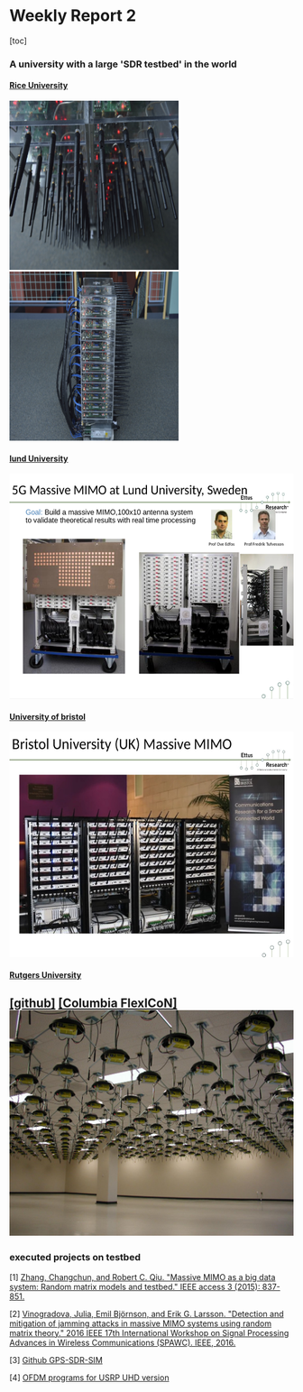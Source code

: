 # Weekly Report 2

[toc]

### A university with a large 'SDR testbed' in the world
#### [Rice University](http://argos.rice.edu/#Photos)

<img src="./Photos/ArgosV2-Front.jpg" width="300" height="300"> <img src="./Photos/ArgosV2-Side.jpg" width="300" height="300">

#### [lund University](https://www.lunduniversity.lu.se/search?tab=publications&query=mimo&page=1&filter=LupfilterByGenreen-Journal%20article_LupfilterByConstituent-yes)
<img src="./Photos/Lund_univesity_massive_mimo.png" width="550" height="400">

#### [University of bristol](https://www.bristol.ac.uk/engineering/research/smart/5g-demonstrations/massive-mimo/)
<img src="./Photos/bristol_university_massive_mimo.png" width="550" height="400">

#### [Rutgers University](https://www.orbit-lab.org/)
[[github]](https://github.com/Wimnet/flexicon_orbit) [[Columbia FlexICoN]](https://flexicon.ee.columbia.edu/)
<img src="./Photos/Rutgers University.jpg" width="550" height="400">
---
### executed projects on testbed
[1] [Zhang, Changchun, and Robert C. Qiu. "Massive MIMO as a big data system: Random matrix models and testbed." IEEE access 3 (2015): 837-851.](https://ieeexplore.ieee.org/stamp/stamp.jsp?arnumber=7112627)

[2]  [Vinogradova, Julia, Emil Björnson, and Erik G. Larsson. "Detection and mitigation of jamming attacks in massive MIMO systems using random matrix theory." 2016 IEEE 17th International Workshop on Signal Processing Advances in Wireless Communications (SPAWC). IEEE, 2016.](https://ieeexplore.ieee.org/stamp/stamp.jsp?arnumber=7536868)

[3] [Github GPS-SDR-SIM](https://github.com/osqzss/gps-sdr-sim)

[4] [OFDM programs for USRP UHD version](https://github.com/UpYou/ofdm)
